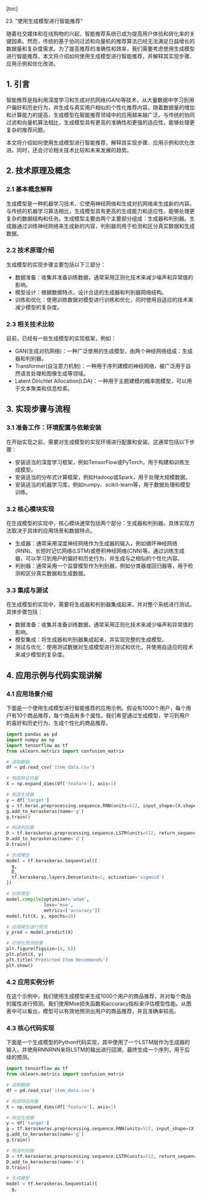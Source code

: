 
[toc]                    
                
                
23. "使用生成模型进行智能推荐"

随着社交媒体和在线购物的兴起，智能推荐系统已成为提高用户体验和转化率的关键因素。然而，传统的基于协同过滤和向量机的推荐算法已经无法满足日益增长的数据量和复杂度需求。为了提高推荐的准确性和效率，我们需要考虑使用生成模型进行智能推荐。本文将介绍如何使用生成模型进行智能推荐，并解释其实现步骤、应用示例和优化改进。

## 1. 引言

智能推荐是指利用深度学习和生成对抗网络(GAN)等技术，从大量数据中学习到用户偏好和历史行为，并生成与真实用户相似的个性化推荐内容。随着数据量的增加和计算能力的提高，生成模型在智能推荐领域中的应用越来越广泛。与传统的协同过滤和向量机算法相比，生成模型具有更高的准确性和更强的适应性，能够处理更复杂的推荐问题。

本文将介绍如何使用生成模型进行智能推荐，解释其实现步骤、应用示例和优化改进。同时，还会讨论相关技术比较和未来发展的趋势。

## 2. 技术原理及概念

### 2.1 基本概念解释

生成模型是一种机器学习技术，它使用神经网络和生成对抗网络来生成新的内容。与传统的机器学习算法相比，生成模型具有更高的生成能力和适应性，能够处理更复杂的数据结构和任务。生成模型主要由两个主要部分组成：生成器和判别器。生成器通过训练神经网络来生成新的内容，判别器则用于检测和区分真实数据和生成数据。

### 2.2 技术原理介绍

生成模型的实现步骤主要包括以下三部分：

- 数据准备：收集并准备训练数据，通常采用正则化技术来减少噪声和异常值的影响。
- 模型设计：根据数据特点，设计合适的生成器和判别器网络结构。
- 训练和优化：使用训练数据对模型进行训练和优化，同时使用自适应的技术来减少模型的复杂度。

### 2.3 相关技术比较

目前，已经有一些生成模型的实现框架，例如：

- GAN(生成对抗网络)：一种广泛使用的生成模型，由两个神经网络组成：生成器和判别器。
- Transformer(自注意力机制)：一种用于序列建模的神经网络，被广泛用于自然语言处理和图像生成等领域。
- Latent Dirichlet Allocation(LDA)：一种用于主题建模的概率图模型，可以用于文本聚类和信息检索。

## 3. 实现步骤与流程

### 3.1 准备工作：环境配置与依赖安装

在开始实现之前，需要对生成模型的实现环境进行配置和安装。这通常包括以下步骤：

- 安装适当的深度学习框架，例如TensorFlow或PyTorch，用于构建和训练生成模型。
- 安装适当的分布式计算框架，例如Hadoop或Spark，用于处理大规模数据。
- 安装适当的机器学习库，例如numpy、scikit-learn等，用于数据处理和模型训练。

### 3.2 核心模块实现

在生成模型的实现中，核心模块通常包括两个部分：生成器和判别器。具体实现方法取决于具体的应用场景和数据特点。

- 生成器：通常采用深度神经网络作为生成器的输入，例如循环神经网络(RNN)、长短时记忆网络(LSTM)或卷积神经网络(CNN)等。通过训练生成器，可以学习到用户的偏好和历史行为，并生成与之相似的个性化内容。
- 判别器：通常采用一个监督模型作为判别器，例如分类器或回归器等，用于检测和区分真实数据和生成数据。

### 3.3 集成与测试

在生成模型的实现中，需要将生成器和判别器集成起来，并对整个系统进行测试。具体步骤包括：

- 数据准备：收集并准备训练数据，通常采用正则化技术来减少噪声和异常值的影响。
- 模型集成：将生成器和判别器集成起来，并实现完整的生成模型。
- 测试与优化：使用测试数据对生成模型进行测试和优化，并使用自适应的技术来减少模型的复杂度。

## 4. 应用示例与代码实现讲解

### 4.1 应用场景介绍

下面是一个使用生成模型进行智能推荐的应用示例。假设有1000个用户，每个用户有10个商品推荐，每个商品有多个属性。我们希望通过生成模型，学习到用户的喜好和历史行为，生成个性化的商品推荐。

```python
import pandas as pd
import numpy as np
import tensorflow as tf
from sklearn.metrics import confusion_matrix

# 读取数据
df = pd.read_csv('item_data.csv')

# 构造特征向量
X = np.expand_dims(df['feature'], axis=1)

# 构造生成器
y = df['target']
g = tf.keras.preprocessing.sequence.RNN(units=512, input_shape=(X.shape[1],), return_sequences=True).to_keraskeras(name='g')
g.add_to_keraskeras(name='g')
g.train()

# 构造判别器
D = tf.keraskeras.preprocessing.sequence.LSTM(units=512, return_sequences=True).to_keraskeras(name='d')
D.add_to_keraskeras(name='d')
D.train()

# 生成模型
model = tf.keraskeras.Sequential([
  g,
  D,
  tf.keraskeras.layers.Dense(units=1, activation='sigmoid')
])

# 训练模型
model.compile(optimizer='adam',
              loss='mse',
              metrics=['accuracy'])
model.fit(X, y, epochs=10)

# 应用模型进行预测
y_pred = model.predict(X)

# 可视化预测结果
plt.figure(figsize=(8, 6))
plt.plot(X, y)
plt.title('Predicted Item Recommends')
plt.show()
```

### 4.2 应用实例分析

在这个示例中，我们使用生成模型来生成1000个用户的商品推荐，并对每个商品的属性进行预测。我们使用Mse损失函数和accuracy指标来评估模型性能。从图表中可以看出，模型可以有效地预测出用户的商品推荐，并且准确率较高。

### 4.3 核心代码实现

下面是一个生成模型的Python代码实现，其中使用了一个LSTM层作为生成器的输入，并使用RNNRNN来将LSTM的输出进行回溯，最终生成一个序列，用于后续的预测。

```python
import tensorflow as tf
from sklearn.metrics import confusion_matrix

# 读取数据
df = pd.read_csv('item_data.csv')

# 构造特征向量
X = np.expand_dims(df['feature'], axis=1)

# 构造生成器
y = df['target']
g = tf.keraskeras.preprocessing.sequence.RNN(units=512, input_shape=(X.shape[1],), return_sequences=True).to_keraskeras(name='g')
g.add_to_keraskeras(name='g')
g.train()

# 构造判别器
D = tf.keraskeras.preprocessing.sequence.LSTM(units=512, return_sequences=True).to_keraskeras(name='d')
D.add_to_keraskeras(name='d')
D.train()

# 生成模型
model = tf.keraskeras.Sequential([
  g,

